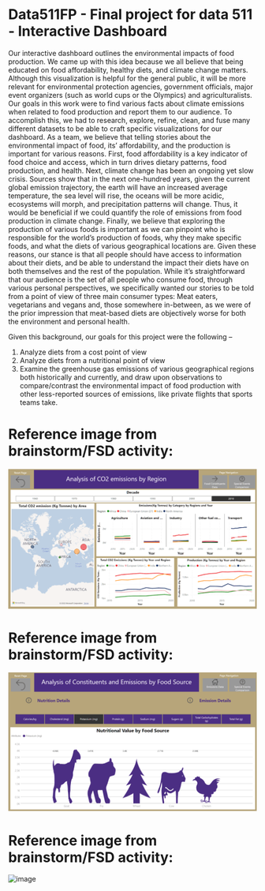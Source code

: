 # Data511FP - Final project for data 511 - Interactive Dashboard

Our interactive dashboard outlines the environmental impacts of food production. We came up with this idea because we all believe that being educated on food affordability, healthy diets, and climate change matters. Although this visualization is helpful for the general public, it will be more relevant for environmental protection agencies, government officials, major event organizers (such as world cups or the Olympics) and agriculturalists. Our goals in this work were to find various facts about climate emissions when related to food production and report them to our audience. To accomplish this, we had to research, explore, refine, clean, and fuse many different datasets to be able to craft specific visualizations for our dashboard. As a team, we believe that telling stories about the environmental impact of food, its’ affordability, and the production is important for various reasons. First, food affordability is a key indicator of food choice and access, which in turn drives dietary patterns, food production, and health. Next, climate change has been an ongoing yet slow crisis. Sources show that in the next one-hundred years, given the current global emission trajectory, the earth will have an increased average temperature, the sea level will rise, the oceans will be more acidic, ecosystems will morph, and precipitation patterns will change. Thus, it would be beneficial if we could quantify the role of emissions from food production in climate change. Finally, we believe that exploring the production of various foods is important as we can pinpoint who is responsible for the world’s production of foods, why they make specific foods, and what the diets of various geographical locations are. Given these reasons, our stance is that all people should have access to information about their diets, and be able to understand the impact their diets have on both themselves and the rest of the population. While it’s straightforward that our audience is the set of all people who consume food, through various personal perspectives, we specifically wanted our stories to be told from a point of view of three main consumer types: Meat eaters, vegetarians and vegans and, those somewhere in-between, as we were of the prior impression that meat-based diets are objectively worse for both the environment and personal health.

Given this background, our goals for this project were the following –
1) Analyze diets from a cost point of view
2) Analyze diets from a nutritional point of view
3) Examine the greenhouse gas emissions of various geographical regions both historically and currently, and draw upon observations to compare/contrast the environmental impact of food production with other less-reported sources of emissions, like private flights that sports teams take.

# Reference image from brainstorm/FSD activity:
![image](./Images/Dashboard_View1.png)

# Reference image from brainstorm/FSD activity:
![image](./Images/Dashboard_View2.png)

# Reference image from brainstorm/FSD activity:
![image](./Images/FS_Sheet5.png)
